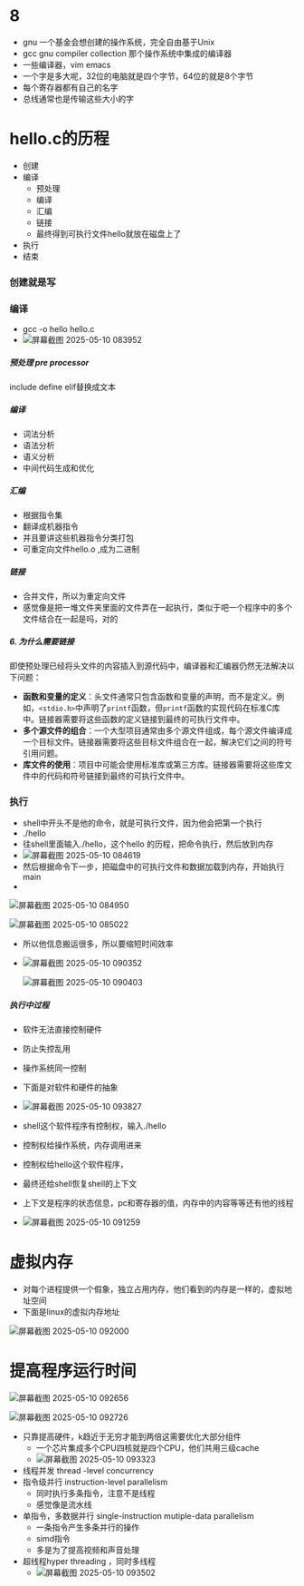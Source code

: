 # 8

+ gnu 一个基金会想创建的操作系统，完全自由基于Unix
+ gcc gnu compiler collection 那个操作系统中集成的编译器
+ 一些编译器，vim emacs
+ 一个字是多大呢，32位的电脑就是四个字节，64位的就是8个字节
+ 每个寄存器都有自己的名字
+ 总线通常也是传输这些大小的字

# hello.c的历程

+ 创建
+ 编译
  + 预处理
  + 编译
  + 汇编
  + 链接
  + 最终得到可执行文件hello就放在磁盘上了
+ 执行
+ 结束

### 创建就是写

### 编译

+ gcc -o hello hello.c
+ ![屏幕截图 2025-05-10 083952](https://cdn.jsdelivr.net/gh/liyu6688/images@main/%E5%B1%8F%E5%B9%95%E6%88%AA%E5%9B%BE%202025-05-10%20083952.png)

##### 预处理 pre processor

include   define  elif替换成文本

##### 编译

+ 词法分析
+ 语法分析
+ 语义分析
+ 中间代码生成和优化

##### 汇编

+ 根据指令集
+ 翻译成机器指令
+ 并且要讲这些机器指令分类打包
+ 可重定向文件hello.o ,成为二进制

##### 链接

+ 合并文件，所以为重定向文件
+ 感觉像是把一堆文件夹里面的文件弄在一起执行，类似于吧一个程序中的多个文件结合在一起是吗，对的

##### 6. **为什么需要链接**

即使预处理已经将头文件的内容插入到源代码中，编译器和汇编器仍然无法解决以下问题：

- **函数和变量的定义**：头文件通常只包含函数和变量的声明，而不是定义。例如，`<stdio.h>`中声明了`printf`函数，但`printf`函数的实现代码在标准C库中。链接器需要将这些函数的定义链接到最终的可执行文件中。
- **多个源文件的组合**：一个大型项目通常由多个源文件组成，每个源文件编译成一个目标文件。链接器需要将这些目标文件组合在一起，解决它们之间的符号引用问题。
- **库文件的使用**：项目中可能会使用标准库或第三方库。链接器需要将这些库文件中的代码和符号链接到最终的可执行文件中。

### 执行

+ shell中开头不是他的命令，就是可执行文件，因为他会把第一个执行
+ ./hello
+ 往shell里面输入./hello，这个hello 的历程，把命令执行，然后放到内存
+ ![屏幕截图 2025-05-10 084619](https://cdn.jsdelivr.net/gh/liyu6688/images@main/%E5%B1%8F%E5%B9%95%E6%88%AA%E5%9B%BE%202025-05-10%20084619.png)
+ 然后根据命令下一步，把磁盘中的可执行文件和数据加载到内存，开始执行main
+ 

![屏幕截图 2025-05-10 084950](https://cdn.jsdelivr.net/gh/liyu6688/images@main/%E5%B1%8F%E5%B9%95%E6%88%AA%E5%9B%BE%202025-05-10%20084950.png)

![屏幕截图 2025-05-10 085022](https://cdn.jsdelivr.net/gh/liyu6688/images@main/%E5%B1%8F%E5%B9%95%E6%88%AA%E5%9B%BE%202025-05-10%20085022.png)

+ 所以他信息搬运很多，所以要缩短时间效率

+ ![屏幕截图 2025-05-10 090352](https://cdn.jsdelivr.net/gh/liyu6688/images@main/%E5%B1%8F%E5%B9%95%E6%88%AA%E5%9B%BE%202025-05-10%20090352.png)

  ![屏幕截图 2025-05-10 090403](https://cdn.jsdelivr.net/gh/liyu6688/images@main/%E5%B1%8F%E5%B9%95%E6%88%AA%E5%9B%BE%202025-05-10%20090403.png)

##### 执行中过程

+ 软件无法直接控制硬件

+ 防止失控乱用
+ 操作系统同一控制
+ 下面是对软件和硬件的抽象
+ ![屏幕截图 2025-05-10 093827](https://cdn.jsdelivr.net/gh/liyu6688/images@main/%E5%B1%8F%E5%B9%95%E6%88%AA%E5%9B%BE%202025-05-10%20093827.png)

+ shell这个软件程序有控制权，输入./hello
+ 控制权给操作系统，内存调用进来
+ 控制权给hello这个软件程序，
+ 最终还给shell恢复shell的上下文
+ 上下文是程序的状态信息，pc和寄存器的值，内存中的内容等等还有他的线程
+ ![屏幕截图 2025-05-10 091259](https://cdn.jsdelivr.net/gh/liyu6688/images@main/%E5%B1%8F%E5%B9%95%E6%88%AA%E5%9B%BE%202025-05-10%20091259.png)

# 虚拟内存

+ 对每个进程提供一个假象，独立占用内存，他们看到的内存是一样的，虚拟地址空间
+ 下面是linux的虚拟内存地址

![屏幕截图 2025-05-10 092000](https://cdn.jsdelivr.net/gh/liyu6688/images@main/%E5%B1%8F%E5%B9%95%E6%88%AA%E5%9B%BE%202025-05-10%20092000.png)

# 提高程序运行时间

![屏幕截图 2025-05-10 092656](./../c%E7%9B%98%E7%A7%BB%E8%BF%87%E6%9D%A5%E7%9A%84/%E5%9B%BE%E7%89%87/Screenshots/%E5%B1%8F%E5%B9%95%E6%88%AA%E5%9B%BE%202025-05-10%20092656.png)

![屏幕截图 2025-05-10 092726](https://cdn.jsdelivr.net/gh/liyu6688/images@main/%E5%B1%8F%E5%B9%95%E6%88%AA%E5%9B%BE%202025-05-10%20092726.png)

+ 只靠提高硬件，k趋近于无穷才能到两倍这需要优化大部分组件
  + 一个芯片集成多个CPU四核就是四个CPU，他们共用三级cache
  + ![屏幕截图 2025-05-10 093323](https://cdn.jsdelivr.net/gh/liyu6688/images@main/%E5%B1%8F%E5%B9%95%E6%88%AA%E5%9B%BE%202025-05-10%20093323.png)
+ 线程并发 thread -level concurrency
+ 指令级并行 instruction-level parallelism
  + 同时执行多条指令，注意不是线程
  + 感觉像是流水线
+ 单指令，多数据并行 single-instruction mutiple-data parallelism
  + 一条指令产生多条并行的操作
  + simd指令
  + 多是为了提高视频和声音处理
+ 超线程hyper threading ，同时多线程
  + ![屏幕截图 2025-05-10 093502](https://cdn.jsdelivr.net/gh/liyu6688/images@main/%E5%B1%8F%E5%B9%95%E6%88%AA%E5%9B%BE%202025-05-10%20093502.png)